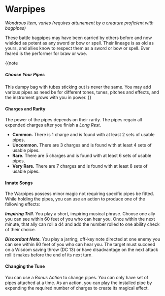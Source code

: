 # Warpipes

_Wondrous Item, varies (requires attunement by a creature proficient with bagpipes)_

These battle bagpipes may have been carried by others before and now wielded as potent as any sword or bow or spell. Their lineage is as old as yours, and allies know to respect them as a sword or bow or spell. Ever feared is the performer for braw or woe.

{{note
##### Choose Your Pipes

This dumpy bag with tubes sticking out is never the same. You may add various pipes as need be for different tones, tunes, pitches and effects, and the instrument grows with you in power.
}}

#### Charges and Rarity

The power of the pipes depends on their rarity. The pipes regain all expended charges after you finish a _Long Rest_.
- **Common.** There is 1 charge and is found with at least 2 sets of usable pipes.
- **Uncommon.** There are 3 charges and is found with at least 4 sets of usable pipes.
- **Rare.** There are 5 charges and is found with at least 6 sets of usable pipes.
- **Very Rare.** There are 7 charges and is found with at least 8 sets of usable pipes.

#### Innate Songs

The Warpipes possess minor magic not requiring specific pipes be fitted. While holding the pipes, you can use an action to produce one of the following effects:

_**Inspiring Trill.**_ You play a short, inspiring musical phrase. Choose one ally you can see within 60 feet of you who can hear you. Once within the next minute, that ally can roll a d4 and add the number rolled to one ability check of their choice.

_**Discordant Note.**_ You play a jarring, off-key note directed at one enemy you can see within 60 feet of you who can hear you. The target must succeed on a Wisdom saving throw (DC 13) or have disadvantage on the next attack roll it makes before the end of its next turn.

#### Changing the Tune

You can use a _Bonus Action_ to change pipes. You can only have set of pipes attached at a time. As an action, you can play the installed pipe by expending the required number of charges to create its magical effect.
